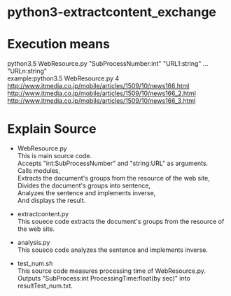 # python3-extractcontent_exchange

# Execution means
python3.5 WebResource.py "SubProcessNumber:int" "URL1:string" ... "URLn:string"  
example:python3.5 WebResource.py 4 http://www.itmedia.co.jp/mobile/articles/1509/10/news166.html http://www.itmedia.co.jp/mobile/articles/1509/10/news166_2.html http://www.itmedia.co.jp/mobile/articles/1509/10/news166_3.html

# Explain Source
* WebResource.py  
This is main source code.  
Accepts "int:SubProcessNumber" and "string:URL" as arguments.  
Calls modules,  
Extracts the document's groups from the resource of the web site,  
Divides the document's groups into sentence,  
Analyzes the sentence and implements inverse,  
And displays the result.

* extractcontent.py  
This souece code extracts the document's groups from the resource of the web site.

* analysis.py  
This souece code analyzes the sentence and implements inverse.

* test_num.sh  
This source code measures processing time of WebResource.py.  
Outputs "SubProcess:int ProcessingTime:float(by sec)" into resultTest_num.txt.
